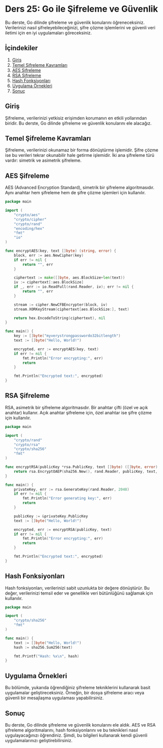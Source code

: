# Ders 25: Go ile Şifreleme ve Güvenlik

Bu derste, Go dilinde şifreleme ve güvenlik konularını öğreneceksiniz. Verilerinizi nasıl şifreleyebileceğinizi, şifre çözme işlemlerini ve güvenli veri iletimi için en iyi uygulamaları göreceksiniz.

## İçindekiler

1. [Giriş](#giriş)
2. [Temel Şifreleme Kavramları](#temel-şifreleme-kavramları)
3. [AES Şifreleme](#aes-şifreleme)
4. [RSA Şifreleme](#rsa-şifreleme)
5. [Hash Fonksiyonları](#hash-fonksiyonları)
6. [Uygulama Örnekleri](#uygulama-örnekleri)
7. [Sonuç](#sonuç)

## Giriş

Şifreleme, verilerinizi yetkisiz erişimden korumanın en etkili yollarından biridir. Bu derste, Go dilinde şifreleme ve güvenlik konularını ele alacağız.

## Temel Şifreleme Kavramları

Şifreleme, verilerinizi okunamaz bir forma dönüştürme işlemidir. Şifre çözme ise bu verileri tekrar okunabilir hale getirme işlemidir. İki ana şifreleme türü vardır: simetrik ve asimetrik şifreleme.

## AES Şifreleme

AES (Advanced Encryption Standard), simetrik bir şifreleme algoritmasıdır. Aynı anahtar hem şifreleme hem de şifre çözme işlemleri için kullanılır.

```go
package main

import (
    "crypto/aes"
    "crypto/cipher"
    "crypto/rand"
    "encoding/hex"
    "fmt"
    "io"
)

func encryptAES(key, text []byte) (string, error) {
    block, err := aes.NewCipher(key)
    if err != nil {
        return "", err
    }

    ciphertext := make([]byte, aes.BlockSize+len(text))
    iv := ciphertext[:aes.BlockSize]
    if _, err := io.ReadFull(rand.Reader, iv); err != nil {
        return "", err
    }

    stream := cipher.NewCFBEncrypter(block, iv)
    stream.XORKeyStream(ciphertext[aes.BlockSize:], text)

    return hex.EncodeToString(ciphertext), nil
}

func main() {
    key := []byte("myverystrongpasswordo32bitlength")
    text := []byte("Hello, World!")

    encrypted, err := encryptAES(key, text)
    if err != nil {
        fmt.Println("Error encrypting:", err)
        return
    }

    fmt.Println("Encrypted text:", encrypted)
}
```

## RSA Şifreleme

RSA, asimetrik bir şifreleme algoritmasıdır. Bir anahtar çifti (özel ve açık anahtar) kullanır. Açık anahtar şifreleme için, özel anahtar ise şifre çözme için kullanılır.

```go
package main

import (
    "crypto/rand"
    "crypto/rsa"
    "crypto/sha256"
    "fmt"
)

func encryptRSA(publicKey *rsa.PublicKey, text []byte) ([]byte, error) {
    return rsa.EncryptOAEP(sha256.New(), rand.Reader, publicKey, text, nil)
}

func main() {
    privateKey, err := rsa.GenerateKey(rand.Reader, 2048)
    if err != nil {
        fmt.Println("Error generating key:", err)
        return
    }

    publicKey := &privateKey.PublicKey
    text := []byte("Hello, World!")

    encrypted, err := encryptRSA(publicKey, text)
    if err != nil {
        fmt.Println("Error encrypting:", err)
        return
    }

    fmt.Println("Encrypted text:", encrypted)
}
```

## Hash Fonksiyonları

Hash fonksiyonları, verilerinizi sabit uzunlukta bir değere dönüştürür. Bu değer, verilerinizi temsil eder ve genellikle veri bütünlüğünü sağlamak için kullanılır.

```go
package main

import (
    "crypto/sha256"
    "fmt"
)

func main() {
    text := []byte("Hello, World!")
    hash := sha256.Sum256(text)

    fmt.Printf("Hash: %x\n", hash)
}
```

## Uygulama Örnekleri

Bu bölümde, yukarıda öğrendiğiniz şifreleme tekniklerini kullanarak basit uygulamalar geliştireceksiniz. Örneğin, bir dosya şifreleme aracı veya güvenli bir mesajlaşma uygulaması yapabilirsiniz.

## Sonuç

Bu derste, Go dilinde şifreleme ve güvenlik konularını ele aldık. AES ve RSA şifreleme algoritmalarını, hash fonksiyonlarını ve bu teknikleri nasıl uygulayacağınızı öğrendiniz. Şimdi, bu bilgileri kullanarak kendi güvenli uygulamalarınızı geliştirebilirsiniz.
